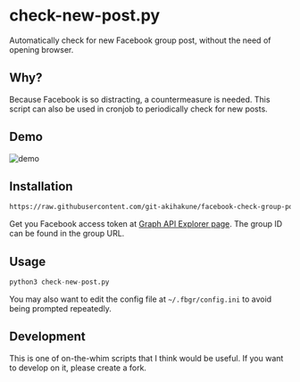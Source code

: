 # check-new-post.py
Automatically check for new Facebook group post, without the need of opening browser.

## Why?
Because Facebook is so distracting, a countermeasure is needed. This script can also be used in cronjob to periodically check for new posts.

## Demo

![demo](https://user-images.githubusercontent.com/87116762/147879353-a018d87f-fa5f-48d9-b004-d20780e6823f.gif)

## Installation
```bash
https://raw.githubusercontent.com/git-akihakune/facebook-check-group-post.py/main/check-new-post.py
```

Get you Facebook access token at [Graph API Explorer page](https://developers.facebook.com/tools/explorer). The group ID can be found in the group URL.

## Usage
```python
python3 check-new-post.py
```

You may also want to edit the config file at `~/.fbgr/config.ini` to avoid being prompted repeatedly.


## Development
This is one of on-the-whim scripts that I think would be useful. If you want to develop on it, please create a fork.
